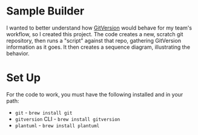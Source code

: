 # Sample Builder

I wanted to better understand how [GitVersion](https://gitversion.net/) would behave for my team's workflow, so I created this project.
The code creates a new, scratch git repository, then runs a "script" against that repo, gathering GitVersion information as it goes.
It then creates a sequence diagram, illustrating the behavior.

# Set Up

For the code to work, you must have the following installed and in your path:

* `git` - `brew install git`
* `gitversion` CLI - `brew install gitversion`
* `plantuml` - `brew install plantuml`

